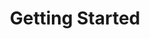 ---
title: Getting Started
position: 1
parameters:
  - name:
    content:
content_markdown: |-
  Welcome to our API.

  This API document is designed for those interested in finding an amazing developer advocate.

  You'll succeed if you do this.
  {: .success }

  Here's some useful information.
  {: .info }

  Something bad will happen if you do this.
  {: .error }
left_code_blocks:
  - code_block:
    title:
    language:
right_code_blocks:
  - code_block:
    title:
    language:
---